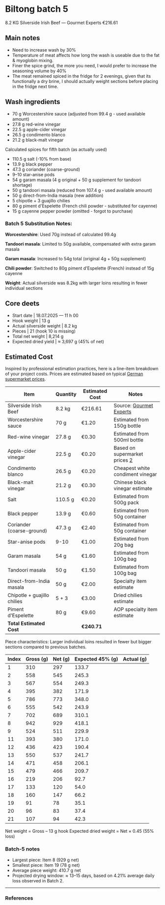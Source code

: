 # Biltong batch 5

8.2 KG Silverside Irish Beef — Gourmet Experts €216.61

## Main notes

- Need to increase wash by 30%
- Temperature of meat affects how long the wash is useable due to the fat & myoglobin mixing.
- Finer the spice grind, the more you need, I would prefer to increase the seasoning volume by 40% 
- The meat remained spiced in the fridge for 2 evenings, given that its functionally a dry brine, I should actually weight sections before placing in the fridge next time.


## Wash ingredients

- 70 g Worcestershire sauce (adjusted from 99.4 g - used available amount)
- 27.8 g red-wine vinegar
- 22.5 g apple-cider vinegar
- 26.5 g condimento blanco
- 21.2 g black-malt vinegar

Calculated spices for fifth batch (as actually used)

- 110.5 g salt (-10% from base)
- 13.9 g black pepper
- 47.3 g coriander (coarse-ground)
- 9–10 star-anise pods
- 54 g garam masala (4 g original + 50 g supplement for tandoori shortage)
- 50 g tandoori masala (reduced from 107.4 g - used available amount)
- 50 g direct-from-India masala (new addition)
- 5 chipotle + 3 guajillo chilies
- 80 g piment d'Espelette (French chili powder - substituted for cayenne)
- 15 g cayenne pepper powder (omitted - forgot to purchase)

### Batch 5 Substitution Notes:

**Worcestershire**: Used 70g instead of calculated 99.4g

**Tandoori masala**: Limited to 50g available, compensated with extra garam masala

**Garam masala**: Increased to 54g total (original 4g + 50g supplement)

**Chili powder**: Switched to 80g piment d'Espelette (French) instead of 15g cayenne

**Weight**: Actual silverside was 8.2kg with larger loins resulting in fewer individual sections

## Core deets

- Start date | 18.07.2025 — 11 h 00
- Hook weight | 13 g
- Actual silverside weight | 8.2 kg
- Pieces | 21 (hook 10 is missing)
- Total net weight | 8,214 g
- Expected dried yield | ≈ 3,697 g (45% of net)

## Estimated Cost

Inspired by professional estimation practices, here is a line-item breakdown of your project costs. Prices are estimated based on typical [German supermarket prices][1].

| Item                          | Quantity | Estimated Cost | Notes                                |
|-------------------------------|----------|----------------|--------------------------------------|
| Silverside Irish Beef         | 8.2 kg   | €216.61        | Source: [Gourmet Experts][3]         |
| Worcestershire sauce          | 70 g     | €1.20          | Estimated from 150g bottle           |
| Red-wine vinegar              | 27.8 g   | €0.30          | Estimated from 500ml bottle          |
| Apple-cider vinegar           | 22.5 g   | €0.20          | Based on supermarket prices [2]      |
| Condimento blanco             | 26.5 g   | €0.20          | Cheapest white condiment vinegar     |
| Black-malt vinegar            | 21.2 g   | €0.30          | Chinese black vinegar estimate       |
| Salt                          | 110.5 g  | €0.20          | Estimated from 500g pack             |
| Black pepper                  | 13.9 g   | €0.60          | Estimated from 50g container         |
| Coriander (coarse-ground)     | 47.3 g   | €2.40          | Estimated from 50g container         |
| Star-anise pods               | 9-10     | €1.00          | Estimated from 20g bag               |
| Garam masala                  | 54 g     | €1.60          | Estimated from 100g bag              |
| Tandoori masala               | 50 g     | €1.50          | Estimated from 100g bag              |
| Direct-from-India masala      | 50 g     | €2.00          | Specialty item estimate              |
| Chipotle + guajillo chilies   | 5 + 3    | €3.00          | Dried chilies estimate               |
| Piment d'Espelette            | 80 g     | €9.60          | AOP specialty item estimate          |
| **Total Estimated Cost**      |          | **€240.71**    |                                      |

Piece characteristics: Larger individual loins resulted in fewer but bigger sections compared to previous batches.


| Index | Gross (g) | Net (g) | Expected 45% (g) | Actual (g) |
|-------|-----------|---------|------------------|------------|
| 1     | 310       | 297     | 133.7            |            |
| 2     | 558       | 545     | 245.3            |            |
| 3     | 567       | 554     | 249.3            |            |
| 4     | 395       | 382     | 171.9            |            |
| 5     | 786       | 773     | 348.0            |            |
| 6     | 555       | 542     | 243.9            |            |
| 7     | 702       | 689     | 310.1            |            |
| 8     | 942       | 929     | 418.1            |            |
| 9     | 524       | 511     | 229.9            |            |
| 11    | 393       | 380     | 171.0            |            |
| 12    | 436       | 423     | 190.4            |            |
| 13    | 550       | 537     | 241.7            |            |
| 14    | 471       | 458     | 206.1            |            |
| 15    | 479       | 466     | 209.7            |            |
| 16    | 219       | 206     | 92.7             |            |
| 17    | 133       | 120     | 54.0             |            |
| 18    | 160       | 147     | 66.2             |            |
| 19    | 91        | 78      | 35.1             |            |
| 20    | 96        | 83      | 37.4             |            |
| 21    | 107       | 94      | 42.3             |            |

Net weight = Gross – 13 g hook
Expected dried weight = Net × 0.45 (55% loss)

### Batch-5 notes

- Largest piece: Item 8 (929 g net)
- Smallest piece: Item 19 (78 g net)
- Average piece weight: 410.7 g net
- Projected drying window: ≈ 13–15 days, based on 4.21% average daily loss observed in Batch 2.

---
### References
[1]: https://www.globalprice.info/en/?p=germany/berlin-supermarket-prices "Supermarket Prices in Berlin, Germany"
[2]: https://www.nanuko.de/epages/79558993.sf/en_GB/?ObjectPath=/Shops/79558993/Categories/ZUTATEN/OeLESSIGMIRIN/ESSIG "Nanuko.de - Japanese and Korean Food Online Shop"
[3]: https://gourmet-experts.example.com "Gourmet Experts (placeholder)"